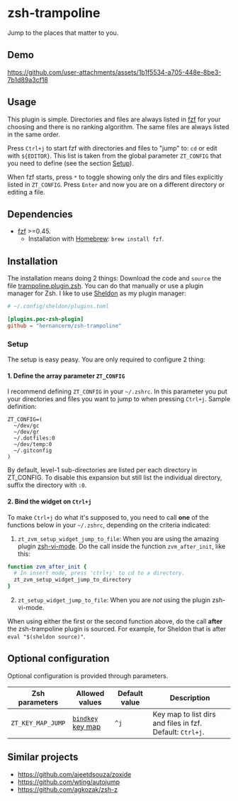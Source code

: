 # zsh-trampoline

Jump to the places that matter to you.

## Demo

https://github.com/user-attachments/assets/1b1f5534-a705-448e-8be3-7b1d89a3cf18

## Usage

This plugin is simple. Directories and files are always listed in
[fzf](https://github.com/junegunn/fzf) for your choosing and there is no ranking
algorithm. The same files are always listed in the same order.

Press `Ctrl+j` to start fzf with directories and files to "jump" to: `cd` or edit with
`${EDITOR}`. This list is taken from the global parameter `ZT_CONFIG` that you need to
define (see the section [Setup](#setup)).

When fzf starts, press `*` to toggle showing only the dirs and files explicitly listed in
`ZT_CONFIG`. Press `Enter` and now you are on a different directory or editing a file.

## Dependencies

- [fzf](https://github.com/junegunn/fzf) >=0.45.
  - Installation with [Homebrew](https://brew.sh/): `brew install fzf`.

## Installation

The installation means doing 2 things: Download the code and `source` the file
[trampoline.plugin.zsh](./trampoline.plugin.zsh). You can do that manually or use a plugin
manager for Zsh. I like to use [Sheldon](https://github.com/rossmacarthur/sheldon) as my
plugin manager:

```toml
# ~/.config/sheldon/plugins.toml

[plugins.poc-zsh-plugin]
github = "hernancerm/zsh-trampoline"
```

### Setup

The setup is easy peasy. You are only required to configure 2 thing:

#### 1. Define the array parameter `ZT_CONFIG`

I recommend defining `ZT_CONFIG` in your `~/.zshrc`. In this parameter you put your
directories and files you want to jump to when pressing `Ctrl+j`. Sample definition:

```text
ZT_CONFIG=(
  ~/dev/gc
  ~/dev/gr
  ~/.dotfiles:0
  ~/dev/temp:0
  ~/.gitconfig
)
```

By default, level-1 sub-directories are listed per each directory in ZT_CONFIG. To disable
this expansion but still list the individual directory, suffix the directory with `:0`.

#### 2. Bind the widget on `Ctrl+j`

To make `Ctrl+j` do what it's supposed to, you need to call **one** of the functions below
in your `~/.zshrc`, depending on the criteria indicated:

1. `zt_zvm_setup_widget_jump_to_file`: When you are using the amazing plugin
   [zsh-vi-mode](https://github.com/jeffreytse/zsh-vi-mode). Do the call inside the
   function `zvm_after_init`, like this:

```sh
function zvm_after_init {
  # In insert mode, press 'ctrl+j' to cd to a directory.
  zt_zvm_setup_widget_jump_to_directory
}
```

2. `zt_setup_widget_jump_to_file`: When you are _not_ using the plugin zsh-vi-mode.

When using either the first or the second function above, do the call **after** the
zsh-trampoline plugin is sourced. For example, for Sheldon that is after `eval "$(sheldon
source)"`.

## Optional configuration

Optional configuration is provided through parameters.

<table>
<thead>
<tr>
<th>Zsh parameters</th><th>Allowed values</th>
<th>Default value</th><th>Description</th>
</tr>
</thead>
<tbody>
<tr>
<td><code>ZT_KEY_MAP_JUMP</code></td>
<td>
<a href="https://github.com/rothgar/mastering-zsh/blob/master/docs/helpers/bindkey.md">
<code>bindkey</code> key map</a></td><td><code>^j</code></td>
<td>
Key map to list dirs and files in fzf. Default: <code>Ctrl+j</code>.
</td>
</tr>
</tbody>
</table>

## Similar projects

- <https://github.com/ajeetdsouza/zoxide>
- <https://github.com/wting/autojump>
- <https://github.com/agkozak/zsh-z>
